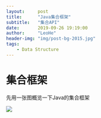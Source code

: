 ```yaml
---
layout:     post
title:      "Java集合框架"
subtitle:   "集合API"
date:       2019-09-26 19:19:00
author:     "LeoHe"
header-img: "img/post-bg-2015.jpg"
tags:
    - Data Structure
---
```


# 集合框架

先用一张图概览一下Java的集合框架

![](https://timgsa.baidu.com/timg?image&quality=80&size=b9999_10000&sec=1569498165722&di=89ac61c0e962f187f1660c5be5a76370&imgtype=0&src=http%3A%2F%2Faliyunzixunbucket.oss-cn-beijing.aliyuncs.com%2Fpng%2F20180201100829255445.png)

